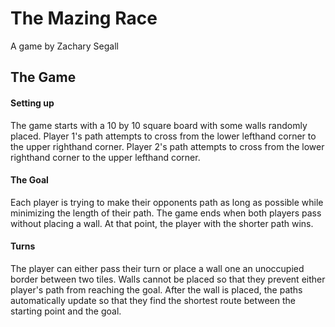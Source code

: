 # The Mazing Race
A game by Zachary Segall

## The Game

#### Setting up
The game starts with a 10 by 10 square board with some walls randomly placed.
Player 1's path attempts to cross from the lower lefthand corner to the upper
righthand corner.
Player 2's path attempts to cross from the lower righthand corner to the upper
lefthand corner.

#### The Goal
Each player is trying to make their opponents path as long as possible while
minimizing the length of their path. 
The game ends when both players pass without placing a wall. At that point, the player
with the shorter path wins.

#### Turns
The player can either pass their turn or place a wall one an unoccupied border 
between two tiles. Walls cannot be placed so that they prevent either player's path 
from reaching the goal.
After the wall is placed, the paths automatically update so that they find the 
shortest route between the starting point and the goal.
